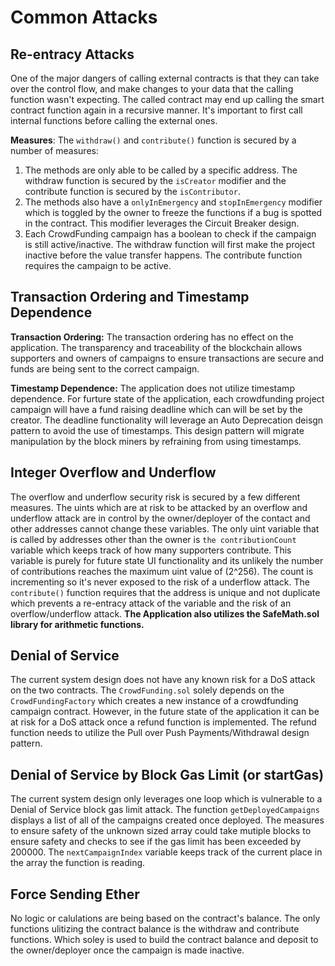 # Common Attacks

## Re-entracy Attacks 
One of the major dangers of calling external contracts is that they can take over the control flow, and make changes to your data that the calling function wasn't expecting. The called contract may end up calling the smart contract function again in a recursive manner. It's important to first call internal functions before calling the external ones.

  **Measures**:
The `withdraw()` and `contribute()` function is secured by a number of measures:
   1. The methods are only able to be called by a specific address. The withdraw function is secured by the `isCreator` modifier and the contribute function is secured by the `isContributor`.
   2. The methods also have a `onlyInEmergency` and `stopInEmergency` modifier which is toggled by the owner to freeze the functions if a bug is spotted in the contract. This modifier leverages the Circuit Breaker design.
   3. Each CrowdFunding campaign has a boolean to check if the campaign is still active/inactive. The withdraw function will first make the project inactive before the value transfer happens. The contribute function requires the campaign to be active.

## Transaction Ordering and Timestamp Dependence

**Transaction Ordering:**
The transaction ordering has no effect on the application. The transparency and traceability of the blockchain allows supporters and owners of campaigns to ensure transactions are secure and funds are being sent to the correct campaign.

**Timestamp Dependence:**
The application does not utilize timestamp dependence. For furture state of the application, each crowdfunding project campaign will have a fund raising deadline which can will be set by the creator. The deadline functionality will leverage an Auto Deprecation deisgn pattern to avoid the use of timestamps. This design pattern will migrate manipulation by the block miners by refraining from using timestamps.

## Integer Overflow and Underflow
The overflow and underflow security risk is secured by a few different measures. The uints which are at risk to be attacked by an overflow and underflow attack are in control by the owner/deployer of the contact and other addresses cannot change these variables. The only uint variable that is called by addresses other than the owner is `the contributionCount` variable which keeps track of how many supporters contribute. This variable is purely for future state UI functionality and its unlikely the number of contributions reaches the maximum uint value of (2^256). The count is incrementing so it's never exposed to the risk of a underflow attack. The `contribute()` function requires that the address is unique and not duplicate which prevents a re-entracy attack of the variable and the risk of an overflow/underflow attack. **The Application also utilizes the SafeMath.sol library for arithmetic functions.** 

## Denial of Service
The current system design does not have any known risk for a DoS attack on the two contracts. The `CrowdFunding.sol` solely depends on the `CrowdFundingFactory` which creates a new instance of a crowdfunding campaign contract. However, in the future state of the application it can be at risk for a DoS attack once a refund function is implemented. The refund function needs to utilize the Pull over Push Payments/Withdrawal design pattern. 

## Denial of Service by Block Gas Limit (or startGas)
The current system design only leverages one loop which is vulnerable to a Denial of Service block gas limit attack. The function `getDeployedCampaigns` displays a list of all of the campaigns created once deployed. The measures to ensure safety of the unknown sized array could take mutiple blocks to ensure safety and checks to see if the gas limit has been exceeded by 200000. The `nextCampaignIndex` variable keeps track of the current place in the array the function is reading. 

## Force Sending Ether
No logic or calulations are being based on the contract's balance. The only functions ulitizing the contract balance is the withdraw and contribute functions. Which soley is used to build the contract balance and deposit to the owner/deployer once the campaign is made inactive. 
